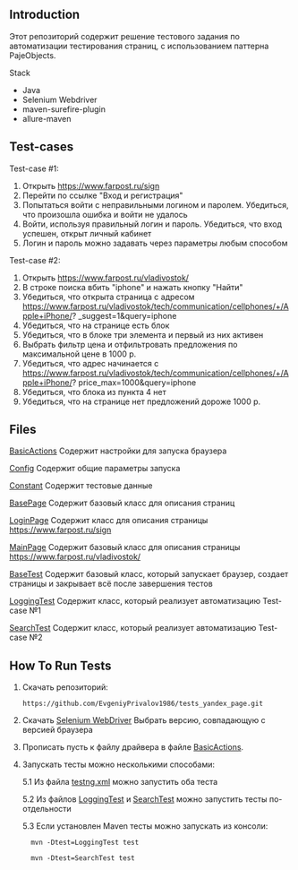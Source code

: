 Introduction
------------

Этот репозиторий содержит решение тестового задания по автоматизации тестирования страниц, с использованием паттерна PajeObjects.

Stack

 - Java
 - Selenium Webdriver
 - maven-surefire-plugin
 - allure-maven

Test-cases
------------

Test-case #1:
1. Открыть https://www.farpost.ru/sign
2. Перейти по ссылке "Вход и регистрация"
3. Попытаться войти с неправильными логином и паролем. Убедиться, что
произошла ошибка и войти не удалось
4. Войти, используя правильный логин и пароль. Убедиться, что вход успешен,
открыт личный кабинет
5. Логин и пароль можно задавать через параметры любым способом


Test-case #2:
1. Открыть https://www.farpost.ru/vladivostok/
2. В строке поиска вбить "iphone" и нажать кнопку "Найти"
3. Убедиться, что открыта страница с адресом
https://www.farpost.ru/vladivostok/tech/communication/cellphones/+/Apple+iPhone/?
_suggest=1&query=iphone
4. Убедиться, что на странице есть блок
5. Убедиться, что в блоке три элемента и первый из них активен
6. Выбрать фильтр цена и отфильтровать предложения по максимальной цене в
1000 р.
7. Убедиться, что адрес начинается с
https://www.farpost.ru/vladivostok/tech/communication/cellphones/+/Apple+iPhone/?
price_max=1000&query=iphone
8. Убедиться, что блока из пункта 4 нет
9. Убедиться, что на странице нет предложений дороже 1000 р.

Files
-----

[BasicActions](test_farpost/src/main/java/basic/BasicActions.java) Содержит настройки для запуска браузера

[Config](test_farpost/src/main/java/basic/Config.java) Содержит общие параметры запуска

[Constant](test_farpost/src/main/java/constants/Constant.java) Содержит тестовые данные

[BasePage](test_farpost/src/main/java/pages/base/BasePage.java) Содержит базовый класс для описания страниц

[LoginPage](test_farpost/src/main/java/pages/loginpage/LoginPage.java) Содержит класс для описания страницы https://www.farpost.ru/sign

[MainPage](test_farpost/src/main/java/pages/mainpage/MainPage.java) Содержит базовый класс для описания страницы https://www.farpost.ru/vladivostok/

[BaseTest](test_farpost/src/test/java/tests/base/BaseTest.java) Содержит базовый класс, который запускает браузер, создает страницы и закрывает всё после завершения тестов

[LoggingTest](test_farpost/src/test/java/tests/loggingtest/LoggingTest.java) Содержит класс, который реализует автоматизацию Test-case №1

[SearchTest](test_farpost/src/test/java/tests/searchtest/SearchTest.java) Содержит класс, который реализует автоматизацию Test-case №2



How To Run Tests
----------------

1) Скачать репозиторий:

     ```
     https://github.com/EvgeniyPrivalov1986/tests_yandex_page.git
    ```
    
2) Скачать [Selenium WebDriver](https://developer.chrome.com/docs/chromedriver/downloads?hl=ru) Выбрать версию, совпадающую с версией браузера

3) Прописать пусть к файлу драйвера в файле [BasicActions](test_farpost/src/main/java/basic/BasicActions.java).

5) Запускать тесты можно несколькими способами:
   
   5.1 Из файла [testng.xml](test_farpost/src/test/resources/testng.xml) можно запустить оба теста

   5.2 Из файлов [LoggingTest](test_farpost/src/test/java/tests/loggingtest/LoggingTest.java) и [SearchTest](test_farpost/src/test/java/tests/searchtest/SearchTest.java) можно запустить тесты по-отдельности
   
   5.3 Если установлен Maven тесты можно запускать из консоли:
   ```
     mvn -Dtest=LoggingTest test
    ```
   ```
     mvn -Dtest=SearchTest test
    ```
